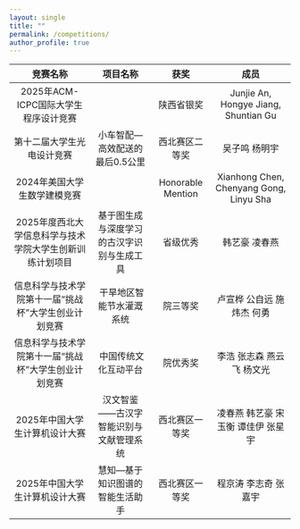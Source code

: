 ```yaml
---
layout: single
title: ""
permalink: /competitions/
author_profile: true
---
```


|竞赛名称|项目名称|获奖|成员|
|  :----:  |:----:  |:----:  |:----:  |
|2025年ACM-ICPC国际大学生程序设计竞赛||陕西省银奖|Junjie An, Hongye Jiang, Shuntian Gu|
|第十二届大学生光电设计竞赛|小车智配—高效配送的最后0.5公里|西北赛区二等奖|吴子鸣 杨明宇|
|2024年美国大学生数学建模竞赛||Honorable Mention|Xianhong Chen, Chenyang Gong, Linyu Sha|
|2025年度西北大学信息科学与技术学院大学生创新训练计划项目|基于图生成与深度学习的古汉字识别与生成工具|省级优秀|韩艺豪 凌春燕|
|信息科学与技术学院第十一届“挑战杯”大学生创业计划竞赛| 干旱地区智能节水灌溉系统|院三等奖|卢宣桦 公自远 施炜杰 何勇|
|信息科学与技术学院第十一届“挑战杯”大学生创业计划竞赛| 中国传统文化互动平台|院优秀奖|李浩 张志森 燕云飞 杨文光|
|2025年中国大学生计算机设计大赛|汉文智鉴——古汉字智能识别与文献管理系统|西北赛区一等奖|凌春燕 韩艺豪 宋玉衡 谭佳伊 张星宇|
|2025年中国大学生计算机设计大赛|慧知—基于知识图谱的智能生活助手|西北赛区一等奖|程京涛 李志奇 张嘉宇|
